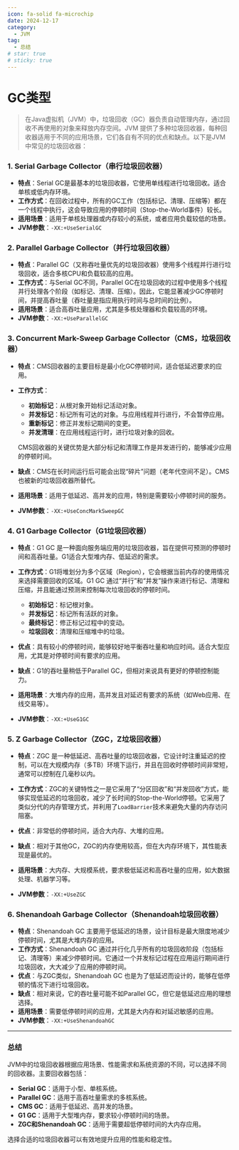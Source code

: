 ```yaml
---
icon: fa-solid fa-microchip
date: 2024-12-17
category:
  - JVM
tag:
  - 总结
# star: true
# sticky: true
---
```

# GC类型

> 在Java虚拟机（JVM）中，垃圾回收（GC）器负责自动管理内存，通过回收不再使用的对象来释放内存空间。JVM 提供了多种垃圾回收器，每种回收器适用于不同的应用场景，它们各自有不同的优点和缺点。以下是JVM中常见的垃圾回收器：
<!-- more -->
### 1. **Serial Garbage Collector（串行垃圾回收器）**

- **特点**：Serial GC是最基本的垃圾回收器，它使用单线程进行垃圾回收。适合单核或低内存环境。
- **工作方式**：在回收过程中，所有的GC工作（包括标记、清理、压缩等）都在一个线程中执行，这会导致应用的停顿时间（Stop-the-World事件）较长。
- **适用场景**：适用于单核处理器或内存较小的系统，或者应用负载较低的场景。
- **JVM参数**：`-XX:+UseSerialGC`

### 2. **Parallel Garbage Collector（并行垃圾回收器）**

- **特点**：Parallel GC（又称吞吐量优先的垃圾回收器）使用多个线程并行进行垃圾回收，适合多核CPU和负载较高的应用。
- **工作方式**：与Serial GC不同，Parallel GC在垃圾回收的过程中使用多个线程并行处理各个阶段（如标记、清理、压缩）。因此，它能显著减少GC停顿时间，并提高吞吐量（吞吐量是指应用执行时间与总时间的比例）。
- **适用场景**：适合高吞吐量应用，尤其是多核处理器和负载较高的环境。
- **JVM参数**：`-XX:+UseParallelGC`

### 3. **Concurrent Mark-Sweep Garbage Collector（CMS，垃圾回收器）**

- **特点**：CMS回收器的主要目标是最小化GC停顿时间，适合低延迟要求的应用。
- **工作方式**：
  - **初始标记**：从根对象开始标记活动对象。
  - **并发标记**：标记所有可达的对象。与应用线程并行进行，不会暂停应用。
  - **重新标记**：修正并发标记期间的变更。
  - **并发清理**：在应用线程运行时，进行垃圾对象的回收。
  
  CMS回收器的关键优势是大部分标记和清理工作是并发进行的，能够减少应用的停顿时间。
  
- **缺点**：CMS在长时间运行后可能会出现“碎片”问题（老年代空间不足）。CMS也被新的垃圾回收器所替代。
- **适用场景**：适用于低延迟、高并发的应用，特别是需要较小停顿时间的服务。
- **JVM参数**：`-XX:+UseConcMarkSweepGC`

### 4. **G1 Garbage Collector（G1垃圾回收器）**

- **特点**：G1 GC 是一种面向服务端应用的垃圾回收器，旨在提供可预测的停顿时间和高吞吐量。G1适合大型堆内存、低延迟的需求。
- **工作方式**：G1将堆划分为多个区域（Region），它会根据当前内存的使用情况来选择需要回收的区域。G1 GC 通过“并行”和“并发”操作来进行标记、清理和压缩，并且能通过预测来控制每次垃圾回收的停顿时间。
  - **初始标记**：标记根对象。
  - **并发标记**：标记所有活跃的对象。
  - **最终标记**：修正标记过程中的变动。
  - **垃圾回收**：清理和压缩堆中的垃圾。
  
- **优点**：具有较小的停顿时间，能够较好地平衡吞吐量和响应时间。适合大型应用，尤其是对停顿时间有要求的应用。
- **缺点**：G1的吞吐量稍低于Parallel GC，但相对来说具有更好的停顿控制能力。
- **适用场景**：大堆内存的应用，高并发且对延迟有要求的系统（如Web应用、在线交易等）。
- **JVM参数**：`-XX:+UseG1GC`

### 5. **Z Garbage Collector（ZGC，Z垃圾回收器）**

- **特点**：ZGC 是一种低延迟、高吞吐量的垃圾回收器，它设计时注重延迟的控制，可以在大规模内存（多TB）环境下运行，并且在回收时停顿时间非常短，通常可以控制在几毫秒以内。
- **工作方式**：ZGC的关键特性之一是它采用了“分区回收”和“并发回收”方式，能够实现低延迟的垃圾回收，减少了长时间的Stop-the-World停顿。它采用了类似分代的内存管理方式，并利用了`LoadBarrier`技术来避免大量的内存访问阻塞。
  
- **优点**：非常低的停顿时间，适合大内存、大堆的应用。
- **缺点**：相对于其他GC，ZGC的内存使用较高，但在大内存环境下，其性能表现是最优的。
- **适用场景**：大内存、大规模系统，要求极低延迟和高吞吐量的应用，如大数据处理、机器学习等。
- **JVM参数**：`-XX:+UseZGC`

### 6. **Shenandoah Garbage Collector（Shenandoah垃圾回收器）**

- **特点**：Shenandoah GC 主要用于低延迟的场景，设计目标是最大限度地减少停顿时间，尤其是大堆内存的应用。
- **工作方式**：Shenandoah GC 通过并行化几乎所有的垃圾回收阶段（包括标记、清理等）来减少停顿时间。它通过一个并发标记过程在应用运行期间进行垃圾回收，大大减少了应用的停顿时间。
- **优点**：与ZGC类似，Shenandoah GC 也是为了低延迟而设计的，能够在低停顿的情况下进行垃圾回收。
- **缺点**：相对来说，它的吞吐量可能不如Parallel GC，但它是低延迟应用的理想选择。
- **适用场景**：需要低停顿时间的应用，尤其是大内存和对延迟敏感的应用。
- **JVM参数**：`-XX:+UseShenandoahGC`

---

### 总结

JVM中的垃圾回收器根据应用场景、性能需求和系统资源的不同，可以选择不同的回收器。主要回收器包括：

- **Serial GC**：适用于小型、单核系统。
- **Parallel GC**：适用于高吞吐量需求的多核系统。
- **CMS GC**：适用于低延迟、高并发的场景。
- **G1 GC**：适用于大型堆内存，要求较小停顿时间的场景。
- **ZGC和Shenandoah GC**：适用于需要超低停顿时间的大内存应用。

选择合适的垃圾回收器可以有效地提升应用的性能和稳定性。
